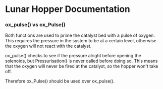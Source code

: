 # Lunar Hopper Documentation
### ox\_pulse() vs ox\_Pulse() 
Both functions are used to prime the catalyst bed with a pulse of oxygen. This requires the pressure in the system to be at a certain level, otherwise the oxygen will not react with the catalyst.

ox_pulse() checks to see if the pressure alright before opening the solenoids, but Pressurisation() is never called before doing so. This means that the oxygen will never be fired at the catalyst, so the hopper won't take off.

Therefore ox\_Pulse() should be used over ox\_pulse().